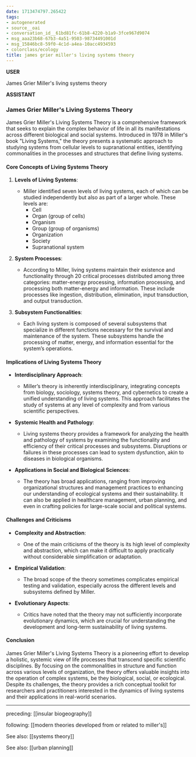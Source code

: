 ```yaml
---
date: 1713474797.265422
tags:
- autogenerated
- source__oai
- conversation_id__61bd81fc-61b8-4220-b1a9-3fce967d9074
- msg_aaa23b68-67b3-4a51-9503-98734491001d
- msg_15846bc8-59f0-4c1d-a4ea-10acc4934593
- colorclass/ecology
title: james grier miller's living systems theory
---
```


**USER**

James Grier Miller's living systems theory


**ASSISTANT**

### James Grier Miller's Living Systems Theory

James Grier Miller's Living Systems Theory is a comprehensive framework that seeks to explain the complex behavior of life in all its manifestations across different biological and social systems. Introduced in 1978 in Miller's book "Living Systems," the theory presents a systematic approach to studying systems from cellular levels to supranational entities, identifying commonalities in the processes and structures that define living systems.

#### Core Concepts of Living Systems Theory

1. **Levels of Living Systems**:
   - Miller identified seven levels of living systems, each of which can be studied independently but also as part of a larger whole. These levels are:
     - Cell
     - Organ (group of cells)
     - Organism
     - Group (group of organisms)
     - Organization
     - Society
     - Supranational system

2. **System Processes**:
   - According to Miller, living systems maintain their existence and functionality through 20 critical processes distributed among three categories: matter-energy processing, information processing, and processing both matter-energy and information. These include processes like ingestion, distribution, elimination, input transduction, and output transduction.

3. **Subsystem Functionalities**:
   - Each living system is composed of several subsystems that specialize in different functions necessary for the survival and maintenance of the system. These subsystems handle the processing of matter, energy, and information essential for the system’s operations.

#### Implications of Living Systems Theory

- **Interdisciplinary Approach**:
   - Miller’s theory is inherently interdisciplinary, integrating concepts from biology, sociology, systems theory, and cybernetics to create a unified understanding of living systems. This approach facilitates the study of systems at any level of complexity and from various scientific perspectives.

- **Systemic Health and Pathology**:
   - Living systems theory provides a framework for analyzing the health and pathology of systems by examining the functionality and efficiency of their critical processes and subsystems. Disruptions or failures in these processes can lead to system dysfunction, akin to diseases in biological organisms.

- **Applications in Social and Biological Sciences**:
   - The theory has broad applications, ranging from improving organizational structures and management practices to enhancing our understanding of ecological systems and their sustainability. It can also be applied in healthcare management, urban planning, and even in crafting policies for large-scale social and political systems.

#### Challenges and Criticisms

- **Complexity and Abstraction**:
   - One of the main criticisms of the theory is its high level of complexity and abstraction, which can make it difficult to apply practically without considerable simplification or adaptation.

- **Empirical Validation**:
   - The broad scope of the theory sometimes complicates empirical testing and validation, especially across the different levels and subsystems defined by Miller.

- **Evolutionary Aspects**:
   - Critics have noted that the theory may not sufficiently incorporate evolutionary dynamics, which are crucial for understanding the development and long-term sustainability of living systems.

#### Conclusion

James Grier Miller's Living Systems Theory is a pioneering effort to develop a holistic, systemic view of life processes that transcend specific scientific disciplines. By focusing on the commonalities in structure and function across various levels of organization, the theory offers valuable insights into the operation of complex systems, be they biological, social, or ecological. Despite its challenges, the theory provides a rich conceptual toolkit for researchers and practitioners interested in the dynamics of living systems and their applications in real-world scenarios.


---

preceding: [[insular biogeography]]  


following: [[modern theories developed from or related to miller's]]

See also: [[systems theory]]


See also: [[urban planning]]